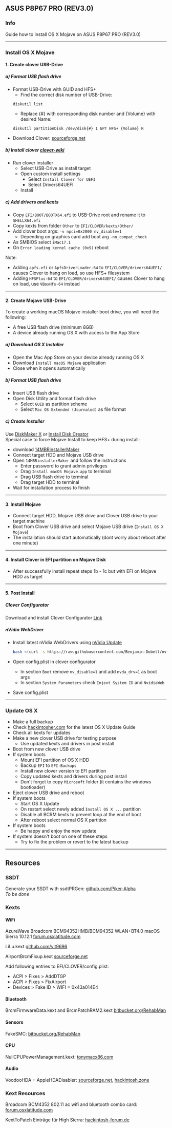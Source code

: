 ## ASUS P8P67 PRO (REV3.0)

### Info

Guide how to install OS X Mojave on ASUS P8P67 PRO (REV3.0)

---

### Install OS X Mojave

#### 1. Create clover USB-Drive

##### a) Format USB flash drive

- Format USB-Drive with GUID and HFS+
	- Find the correct disk number of USB-Drive:
	```
	diskutil list
	```
	- Replace {#} with corresponding disk number and {Volume} with desired Name:
	```
	diskutil partitionDisk /dev/disk{#} 1 GPT HFS+ {Volume} R
	```
- Download Clover: [sourceforge.net](https://sourceforge.net/projects/cloverefiboot/)

##### b) Install clover [clover-wiki](https://clover-wiki.zetam.org/Installation)

- Run clover installer
	- Select USB-Drive as install target
	- Open custom install settings
		- Select `Install Clover for UEFI`
    	- Select Drivers64UEFI
	- Install

##### c) Add drivers and kexts

- Copy `EFI/BOOT/BOOTX64.efi` to USB-Drive root and rename it to `SHELLX64.efi`
- Copy kexts from folder `Other` to `EFI/CLOVER/kexts/Other/`
- Add clover boot args: `-v npci=0x2000 nv_disable=1`
	- Depending on graphics card add boot arg `-no_compat_check`
- As SMBIOS select `iMac17.1`
- On `Error loading kernel cache (0x9)` reboot

Note:
- Adding `apfs.efi` or `ApfsDriverLoader-64` to `EFI/CLOVER/drivers64UEFI/` causes Clover to hang on load, so use HFS+ filesystem
- Adding `HFSPlus-64` to `EFI/CLOVER/drivers64UEFI/` causes Clover to hang on load, use `VBoxHfs-64` instead

---

#### 2. Create Mojave USB-Drive

To create a working macOS Mojave installer boot drive, you will need the following:
- A free USB flash drive (minimum 8GB)
- A device already running OS X with access to the App Store

##### a) Download OS X Installer

- Open the Mac App Store on your device already running OS X
- Download `Install macOS Mojave` application
- Close when it opens automatically

##### b) Format USB flash drive

- Insert USB flash drive
- Open Disk Utility and format flash drive
	- Select `GUID` as partition scheme
	- Select `Mac OS Extended (Journaled)` as file format

##### c) Create Installer

Use [DiskMaker X](http://diskmakerx.com/) or [Install Disk Creator](https://macdaddy.io/install-disk-creator/)
<br>Special case to force Mojave Install to keep HFS+ during install:
- download [14MBRinstallerMaker](https://www.insanelymac.com/forum/files/file/944-mojave-mbr-hfs-firmware-check-patch/)
- Connect target HDD and Mojave USB drive
- Open `14MBRinstallerMaker` and follow the instructions
	- Enter password to grant admin privileges
	- Drag `Install macOS Mojave.app` to terminal
	- Drag USB flash drive to terminal
	- Drag target HDD to terminal
- Wait for installation process to finish

---

#### 3. Install Mojave

- Connect target HDD, Mojave USB drive and Clover USB drive to your target machine
- Boot from Clover USB drive and select Mojave USB drive (`Install OS X Mojave`)
- The installation should start automatically (dont worry about reboot after one minute)

---

#### 4. Install Clover in EFI partition on Mojave Disk

- After successfully install repeat steps 1b - 1c but with EFI on Mojave HDD as target

---

#### 5. Post Install

##### Clover Configurator

Download and install Clover Configurator [Link](http://mackie100projects.altervista.org/download-clover-configurator/)

##### nVidia WebDriver

- Install latest nVidia WebDrivers using [nVidia Update](https://github.com/Benjamin-Dobell/nvidia-update)

  ```sh
  bash <(curl -s https://raw.githubusercontent.com/Benjamin-Dobell/nvidia-update/master/nvidia-update.sh)
  ```

- Open config.plist in clover configurator
	- In section `Boot` remove `nv_disable=1` and add `nvda_drv=1` as boot args
	- In section `System Parameters` check `Injext System ID` and `NvidiaWeb`
- Save config.plist

---

### Update OS X

- Make a full backup
- Check [hackintosher.com](https://hackintosher.com/guides/) for the latest OS X Update Guide
- Check all kexts for updates
- Make a new clover USB drive for testing purpose
	- Use updated kexts and drivers in post install
- Boot from new clover USB drive
- If system boots
	- Mount EFI partition of OS X HDD
	- Backup `EFI` to `EFI-Backups`
	- Install new clover version to EFI partition
	- Copy updated kexts and drivers during post install
	- Don't forget to copy `Microsoft` folder (it contains the windows bootloader)
- Eject clover USB drive and reboot
- If system boots
	- Start OS X Update
	- On restart select newly added `Install OS X ...` partition
	- Disable all BCRM kexts to prevent loop at the end of boot
	- After reboot select normal OS X partition
- If system boots
	- Be happy and enjoy the new update
- If system doesn't boot on one of these steps
	- Try to fix the problem or revert to the latest backup

---

## Resources

### SSDT

Generate your SSDT with ssdtPRGen: [github.com/Piker-Alpha](https://github.com/Piker-Alpha/ssdtPRGen.sh)
<br>*To be done*

### Kexts

#### WiFi

AzureWave Broadcom BCM94352HMB/BCM94352 WLAN+BT4.0 macOS Sierra 10.12.1 [forum.osxlatitude.com](http://forum.osxlatitude.com/index.php?/topic/9414-azurewave-broadcom-bcm94352hmbbcm94352-wlanbt40-macos-sierra-10121/)

LiLu.kext [github.com/vit9696](https://github.com/vit9696/Lilu/releases)

AirportBrcmFixup.kext [sourceforge.net](https://sourceforge.net/projects/airportbrcmfixup/files/)

Add following entries to EFI/CLOVER/config.plist:
- ACPI > Fixes > AddDTGP
- ACPI > Fixes > FixAirport
- Devices > Fake ID > WIFI = 0x43a014E4

#### Bluetooth

BrcmFirmwareData.kext and BrcmPatchRAM2.kext [bitbucket.org/RehabMan](https://bitbucket.org/RehabMan/os-x-brcmpatchram/downloads/)

#### Sensors

FakeSMC: [bitbucket.org/RehabMan](https://bitbucket.org/RehabMan/os-x-fakesmc-kozlek/downloads/)

#### CPU

NullCPUPowerManagement.kext: [tonymacx86.com](https://www.tonymacx86.com/resources/nullcpupowermanagement.268/)

#### Audio

VoodooHDA + AppleHDADisabler: [sourceforge.net](https://sourceforge.net/projects/voodoohda/files/), [hackintosh.zone](https://www.hackintosh.zone/file/1023-voodoohda-290d10/)

### Kext Resources

Broadcom BCM4352 802.11 ac wifi and bluetooth combo card: [forum.osxlatitude.com](http://forum.osxlatitude.com/index.php?/topic/2767-broadcom-bcm4352-80211-ac-wifi-and-bluetooth-combo-card/)

KextToPatch Einträge für High Sierra: [hackintosh-forum.de](https://www.hackintosh-forum.de/index.php/Thread/28676-Neue-Clover-KextsToPatch-Eintr%C3%A4ge-f%C3%BCr-Sierra-High-Sierra/)